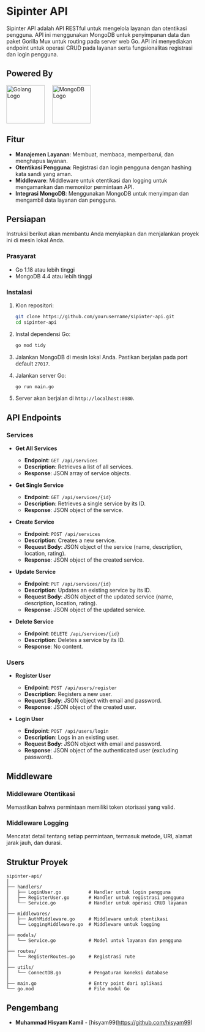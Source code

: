 # Sipinter API

Sipinter API adalah API RESTful untuk mengelola layanan dan otentikasi pengguna. API ini menggunakan MongoDB untuk penyimpanan data dan paket Gorilla Mux untuk routing pada server web Go. API ini menyediakan endpoint untuk operasi CRUD pada layanan serta fungsionalitas registrasi dan login pengguna.

## Powered By

<div style="display: flex; justify-content: left; gap: 20px;">
    <a href="https://go.dev">
        <img src="https://go.dev/blog/go-brand/Go-Logo/PNG/Go-Logo_Blue.png" alt="Golang Logo" width = "100">
    </a>
    <a href="https://www.mongodb.com">
        <img src="https://webimages.mongodb.com/_com_assets/cms/kuyjf3vea2hg34taa-horizontal_default_slate_blue.svg" alt="MongoDB Logo" width = "100">
    </a>
</div>

## Fitur

- **Manajemen Layanan**: Membuat, membaca, memperbarui, dan menghapus layanan.
- **Otentikasi Pengguna**: Registrasi dan login pengguna dengan hashing kata sandi yang aman.
- **Middleware**: Middleware untuk otentikasi dan logging untuk mengamankan dan memonitor permintaan API.
- **Integrasi MongoDB**: Menggunakan MongoDB untuk menyimpan dan mengambil data layanan dan pengguna.

## Persiapan

Instruksi berikut akan membantu Anda menyiapkan dan menjalankan proyek ini di mesin lokal Anda.

### Prasyarat

- Go 1.18 atau lebih tinggi
- MongoDB 4.4 atau lebih tinggi

### Instalasi

1. Klon repositori:

   ```bash
   git clone https://github.com/yourusername/sipinter-api.git
   cd sipinter-api
   ```

2. Instal dependensi Go:

   ```bash
   go mod tidy
   ```

3. Jalankan MongoDB di mesin lokal Anda. Pastikan berjalan pada port default `27017`.

4. Jalankan server Go:

   ```bash
   go run main.go
   ```

5. Server akan berjalan di `http://localhost:8080`.

## API Endpoints

### Services

- **Get All Services**

  - **Endpoint**: `GET /api/services`
  - **Description**: Retrieves a list of all services.
  - **Response**: JSON array of service objects.

- **Get Single Service**

  - **Endpoint**: `GET /api/services/{id}`
  - **Description**: Retrieves a single service by its ID.
  - **Response**: JSON object of the service.

- **Create Service**

  - **Endpoint**: `POST /api/services`
  - **Description**: Creates a new service.
  - **Request Body**: JSON object of the service (name, description, location, rating).
  - **Response**: JSON object of the created service.

- **Update Service**

  - **Endpoint**: `PUT /api/services/{id}`
  - **Description**: Updates an existing service by its ID.
  - **Request Body**: JSON object of the updated service (name, description, location, rating).
  - **Response**: JSON object of the updated service.

- **Delete Service**
  - **Endpoint**: `DELETE /api/services/{id}`
  - **Description**: Deletes a service by its ID.
  - **Response**: No content.

### Users

- **Register User**

  - **Endpoint**: `POST /api/users/register`
  - **Description**: Registers a new user.
  - **Request Body**: JSON object with email and password.
  - **Response**: JSON object of the created user.

- **Login User**
  - **Endpoint**: `POST /api/users/login`
  - **Description**: Logs in an existing user.
  - **Request Body**: JSON object with email and password.
  - **Response**: JSON object of the authenticated user (excluding password).

## Middleware

### Middleware Otentikasi

Memastikan bahwa permintaan memiliki token otorisasi yang valid.

### Middleware Logging

Mencatat detail tentang setiap permintaan, termasuk metode, URI, alamat jarak jauh, dan durasi.

## Struktur Proyek

```
sipinter-api/
│
├── handlers/
│   ├── LoginUser.go          # Handler untuk login pengguna
│   ├── RegisterUser.go       # Handler untuk registrasi pengguna
│   └── Service.go            # Handler untuk operasi CRUD layanan
│
├── middlewares/
│   ├── AuthMiddleware.go     # Middleware untuk otentikasi
│   └── LoggingMiddleware.go  # Middleware untuk logging
│
├── models/
│   └── Service.go            # Model untuk layanan dan pengguna
│
├── routes/
│   └── RegisterRoutes.go     # Registrasi rute
│
├── utils/
│   └── ConnectDB.go          # Pengaturan koneksi database
│
├── main.go                   # Entry point dari aplikasi
└── go.mod                    # File modul Go
```

## Pengembang

- **Muhammad Hisyam Kamil** - [hisyam99(https://github.com/hisyam99)
